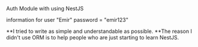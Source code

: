 Auth Module with using NestJS

information for user "Emir"
password = "emir123"

**I tried to write as simple and understandable as possible. 
**The reason I didn't use ORM is to help people who are just starting to learn NestJS.
